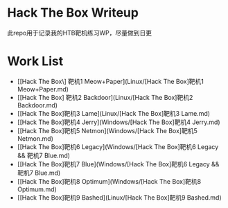 # Hack The Box Writeup

此repo用于记录我的HTB靶机练习WP，尽量做到日更



# Work List

- [[Hack The Box\\] 靶机1 Meow+Paper](Linux/[Hack The Box]靶机1 Meow+Paper.md)
- [[Hack The Box\] 靶机2 Backdoor](Linux/[Hack The Box]靶机2 Backdoor.md)
- [[Hack The Box]靶机3 Lame](Linux/[Hack The Box]靶机3 Lame.md)
- [[Hack The Box]靶机4 Jerry](Windows/[Hack The Box]靶机4 Jerry.md)
- [[Hack The Box]靶机5 Netmon](Windows/[Hack The Box]靶机5 Netmon.md)
- [[Hack The Box]靶机6 Legacy](Windows/[Hack The Box]靶机6 Legacy && 靶机7 Blue.md) 
- [[Hack The Box]靶机7 Blue](Windows/[Hack The Box]靶机6 Legacy && 靶机7 Blue.md)
- [[Hack The Box]靶机8 Optimum](Windows/[Hack The Box]靶机8 Optimum.md)
- [[Hack The Box]靶机9 Bashed](Linux/[Hack The Box]靶机9 Bashed.md)